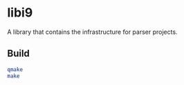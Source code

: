 # libi9

A library that contains the infrastructure for parser projects.

## Build

```bash
qmake
make
```
